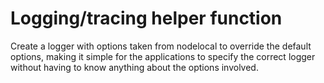 # Logging/tracing helper function  
Create a logger with options taken from nodelocal to override
the default options, making it simple for the applications to
specify the correct logger without having to know anything about
the options involved.
